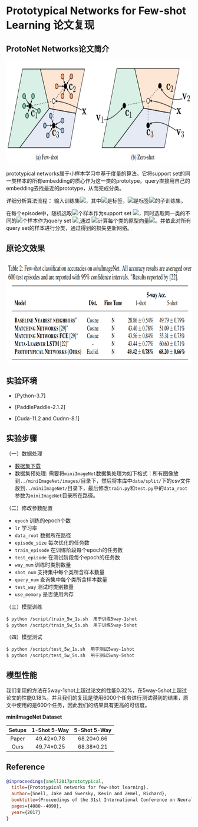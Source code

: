 # Prototypical Networks for Few-shot Learning 论文复现
## ProtoNet Networks论文简介

<img src='./image/protonet.png' width='640' height='280'>


prototypical networks属于小样本学习中基于度量的算法。它将support
set的同一类样本的所有embedding的质心作为这一类的prototype。query直接用自己的embedding去找最近的prototype，从而完成分类。

详细分析算法流程：
输入训练集<img src="http://latex.codecogs.com/gif.latex?D=(x_1,y_1),...,(x_n,y_n)"/>，其中<img src="http://latex.codecogs.com/gif.latex?y_i"/>是标签，<img src="http://latex.codecogs.com/gif.latex?D_k"/>是标签<img src="http://latex.codecogs.com/gif.latex?y_i=k"/>的子训练集。

在每个episode中，随机选取<img src="http://latex.codecogs.com/gif.latex?N_s"/>个样本作为support set <img src="http://latex.codecogs.com/gif.latex?S_k"/>，同时选取同一类的不同的<img src="http://latex.codecogs.com/gif.latex?N_q"/>个样本作为query set <img src="http://latex.codecogs.com/gif.latex?S_q"/>,通过
<img src="http://latex.codecogs.com/gif.latex?c_k=\frac{1}{N_C}\sum_{(x_i,y_i)\in{S_K}}f_{\phi}(x_i)"/>计算每个类的原型向量<img src="http://latex.codecogs.com/gif.latex?c_k"/>。并依此对所有query set的样本进行分类，通过得到的损失更新网络。

## 原论文效果
<img src='./image/result.png' width='640' height='280'>

## 实验环境
- [Python-3.7]

- [PaddlePaddle-2.1.2]

- [Cuda-11.2 and Cudnn-8.1]

## 实验步骤
（一）数据处理

+ [数据集下载](https://drive.google.com/file/d/1Oq7JKbd8-6QgLXbZ1MW4Wkv39EgDBk5t/view?usp=sharing)
+ 数据集预处理:  需要将`miniImageNet`数据集处理为如下格式：所有图像放到`../miniImageNet/images/`目录下，然后将本库中`data/split/`下的csv文件放到`../miniImageNet/`目录下，最后修改`train.py`和`test.py`中的`data_root`参数为`miniImageNet`目录所在路径。

    
（二）修改参数配置

- `epoch` 训练的epoch个数
- `lr` 学习率
- `data_root` 数据所在路径
- `episode_size` 每次优化的任务数
- `train_episode` 在训练阶段每个epoch的任务数
- `test_episode` 在测试阶段每个epoch的任务数
- `way_num` 训练时类别数量
- `shot_num` 支持集中每个类所含样本数量
- `query_num` 查询集中每个类所含样本数量
- `test_way` 测试时类别数量
- `use_memory` 是否使用内存


（三）模型训练

    $ python /script/train_5w_1s.sh  用于训练5way-1shot
    $ python /script/train_5w_5s.sh  用于训练5way-5shot


（四）模型测试

    $ python /script/test_5w_1s.sh  用于测试5way-1shot 
    $ python /script/test_5w_5s.sh  用于测试5way-5shot


## 模型性能
我们复现的方法在5way-1shot上超过论文的性能0.32%，在5way-5shot上超过论文的性能0.18%。并且我们的复现是使用6000个任务进行测试得到的结果，原文中使用的是600个任务，因此我们的结果具有更高的可信度。

**miniImageNet Dataset**

|  Setups  | 1-Shot 5-Way | 5-Shot 5-Way |   
|:--------:|:------------:|:------------:|
|   Paper  |  49.42±0.78  |  68.20±0.66  | 
|   Ours   |  49.74±0.25  |  68.38±0.21  | 


## Reference

```bibtex
@inproceedings{snell2017prototypical,
  title={Prototypical networks for few-shot learning},
  author={Snell, Jake and Swersky, Kevin and Zemel, Richard},
  booktitle={Proceedings of the 31st International Conference on Neural Information Processing Systems},
  pages={4080--4090},
  year={2017}
}
```
